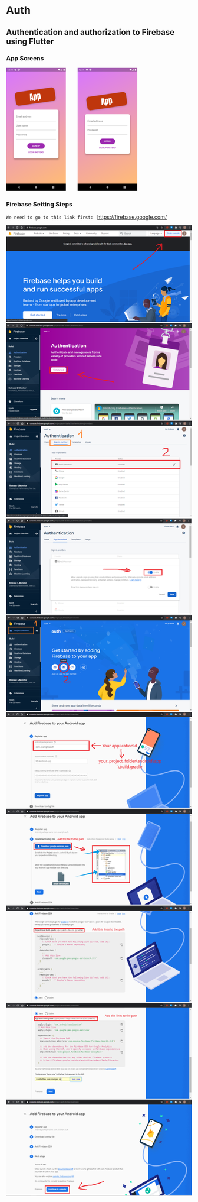 # Auth

## Authentication and authorization to Firebase using Flutter
### App Screens
![App Screen](/assets/images/screenshot-1.png)&nbsp;&nbsp;&nbsp;&nbsp;&nbsp;&nbsp;&nbsp;&nbsp;![App Screen](/assets/images/screenshot-2.png)

### Firebase Setting Steps
`We need to go to this link first: `&nbsp;https://firebase.google.com/

![App Screen](/assets/images/1.png)
![App Screen](/assets/images/2.png)
![App Screen](/assets/images/3.png)
![App Screen](/assets/images/4.png)
![App Screen](/assets/images/5.png)
![App Screen](/assets/images/6.png)
![App Screen](/assets/images/7.png)
![App Screen](/assets/images/8-1.png)
![App Screen](/assets/images/8-2.png)
![App Screen](/assets/images/9.png)
